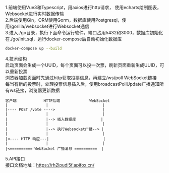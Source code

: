 1.前端使用Vue3和Typescript，用axios进行http请求， 使用echarts绘制图表，Websocket进行实时数据传输<br>
2.后端使用Gin，ORM使用Gorm，数据库使用Postgresql，使用/gorilla/websocket进行Websocket通信<br>
3.进入./go目录，执行下面命令运行软件，端口占用5432和3000，数据库初始化在./go/init.sql，运行docker-compose后自动初始化数据库<br>
```bash
docker-compose up --build
```
4.技术结构<br>
启动页面会生成一个UUID，每个页面可以投一次票，刷新页面重新生成UUID，可以重新投票<br>
浏览器加载页面时先通过http获取投票信息，再建立/ws/poll WebSocket链接<br>
每当有新的投票时，处理投票信息插入后，使用broadcastPollUpdate广播通知所有ws链接，浏览器更新数据<br>
```askii
客户端            HTTP后端             WebSocket
|                 |                        |
|---- POST /vote ---->                     |
|                 |                        |
|                 |--> 插入数据库           |
|                 |                        |
|                 |--> 执行Websocket广播--> |
|                 |                        |
|<---- HTTP 响应---|                        |
|                 |                        |
|<========== WebSocket 广播消息 ==========  |
```
5.API接口<br>
接口文档地址：https://rh2lpudi5f.apifox.cn/